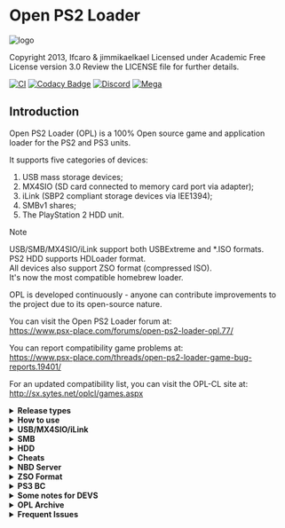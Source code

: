# Open PS2 Loader

![logo](https://github.com/ps2homebrew/Open-PS2-Loader/blob/master/gfx/logo.png)

Copyright 2013, Ifcaro & jimmikaelkael
Licensed under Academic Free License version 3.0
Review the LICENSE file for further details.

[![CI](https://github.com/ps2homebrew/Open-PS2-Loader/actions/workflows/compilation.yml/badge.svg?branch=master)](https://github.com/ps2homebrew/Open-PS2-Loader/actions/workflows/compilation.yml)
[![Codacy Badge](https://app.codacy.com/project/badge/Grade/99032a6a180243bfa0d0e23efeb0608d)](https://www.codacy.com/gh/ps2homebrew/Open-PS2-Loader/dashboard?utm_source=github.com&amp;utm_medium=referral&amp;utm_content=ps2homebrew/Open-PS2-Loader&amp;utm_campaign=Badge_Grade)
[![Discord](https://img.shields.io/discord/652861436992946216?style=flat&logo=Discord)](https://discord.gg/CVFUa9xh6B)
[![Mega](https://img.shields.io/badge/Mega-%23D90007.svg?style=flat&logo=Mega&logoColor=white)](https://mega.nz/folder/Ndwi1bAK#oLWNhH_g-h0p4BoT4c556A)

## Introduction

Open PS2 Loader (OPL) is a 100% Open source game and application loader for
the PS2 and PS3 units.

It supports five categories of devices:
1. USB mass storage devices;
2. MX4SIO (SD card connected to memory card port via adapter);
3. iLink (SBP2 compliant storage devices via IEE1394);
4. SMBv1 shares;
5. The PlayStation 2 HDD unit.

>[!NOTE]
>USB/SMB/MX4SIO/iLink support both USBExtreme and \*.ISO formats.\
>PS2 HDD supports HDLoader format.\
>All devices also support ZSO format (compressed ISO).\
>It's now the most compatible homebrew loader.

OPL is developed continuously - anyone can contribute improvements to the project due to its open-source nature.

You can visit the Open PS2 Loader forum at:\
<https://www.psx-place.com/forums/open-ps2-loader-opl.77/>

You can report compatibility game problems at:\
<https://www.psx-place.com/threads/open-ps2-loader-game-bug-reports.19401/>

For an updated compatibility list, you can visit the OPL-CL site at:\
<http://sx.sytes.net/oplcl/games.aspx>

<details>
  <summary> <b> Release types </b> </summary>
<p>

Open PS2 Loader bundle included several types of the same OPL version. These
types come with more or fewer features included.

| Type (can be a combination) | Description                                                                             |
| --------------------------- | --------------------------------------------------------------------------------------- |
| `Release`                   | Regular OPL release with GSM, IGS, PADEMU, VMC, PS2RD Cheat Engine & Parental Controls. |
| `DTL_T10000`                | OPL for TOOLs (DevKit PS2)                                                              |
| `IGS`                       | OPL with InGame Screenshot feature.                                                     |
| `PADEMU`                    | OPL with Pad Emulation for DS3 & DS4.                                                   |
| `RTL`                       | OPL with the right to left language support.                                            |

</p>
</details>

<details>
  <summary> <b> How to use </b> </summary>
<p>

OPL uses the following directory tree structure across HDD, SMB, and
USB modes:

| Folder | Description                                          | Modes       |
| ------ | ---------------------------------------------------- | ----------- |
| `CD`   | for games on CD media - i.e. blue-bottom discs       | USB and SMB |
| `DVD`  | for DVD5 and DVD9 images (if filesystem supports +4gb files) | USB and SMB |
| `VMC`  | for Virtual Memory Card images - from 8MB up to 64MB | all         |
| `CFG`  | for saving per-game configuration files              | all         |
| `ART`  | for game art images                                  | all         |
| `THM`  | for themes support                                   | all         |
| `LNG`  | for translation support                              | all         |
| `CHT`  | for cheats files                                     | all         |

OPL will automatically create the above directory structure the first time you launch it and enable your favorite device.

For HDDs formatted with the APA partition scheme, OPL will read `hdd0:__common/OPL/conf_hdd.cfg` for the config entry `hdd_partition` to use as your OPL partition.
If not found a config file, a 128Mb `+OPL` partition will be created. You can edit the config if you wish to use/create a different partition.
All partitions created by OPL will be 128Mb (it is not recommended to enlarge partitions as it will break LBAs, instead remove and recreate manually with uLaunchELF at a larger size if needed).
	
HDDs are also able to be formatted as exFAT to avoid the 2TB limitation.  Please see below in the `HDD` section for more details on this configuration.

</p>
</details>

<details>
  <summary> <b> USB/MX4SIO/iLink </b> </summary>
<p>

Supported file systems:
FAT32 and EXFAT (since OPL v1.2.0 - rev1880), both use the MBR partition table

Game files should be *ideally* defragmented either file by file or by whole drive.

> NOTE: Partial file fragmentation is supported (up to 64 fragments!) since OPL v1.2.0 - rev1893

If you choose to use the FAT32 file system, games larger than 4gb must use USBExtreme format (see OPLUtil or USBUtil programs).

We do **not** recommend using any defrag programs. The best way for defragmenting - copy all files to pc, format USB, copy all files back.
Repeat it once you faced defragmenting problem again.

</p>
</details>

<details>
  <summary> <b> SMB </b> </summary>
<p>

For loading games by SMB protocol, you need to share a folder (ex: PS2SMB)
on the host machine or NAS device and make sure that it has full read and
write permissions. USB Advance/Extreme format is optional - \*.ISO images
are supported using the folder structure above.

</p>
</details>

<details>
  <summary> <b> HDD </b> </summary>
<p>
	
For PS2, 48-bit LBA internal HDDs are supported. The HDD can be formatted as:

- APA partitioning with PFS filesystem (up to 2TB)
	- OPL will create the `+OPL` partition on the HDD.  To avoid this, you can create a text file at the location `hdd0:__common:pfs:OPL/conf_hdd.txt` that contains the preferred partition name (for example `__common`).
- MBR partitioning (up to 2TB) or GPT partitioning (unlimited) with the exFAT filesystem
	- Files should be added contiguously or synchronously to avoid fragmentation. For example, drag and drop files one at a time, or ensure that files are added sequentially.
	- When formatting drives for the exFAT filesystem, please make sure the `Allocation unit size` is set to `Default`.

</p>
</details>

<details>
  <summary> <b> Cheats </b> </summary>
<p>

OPL accepts `.cht` files in PS2RD format. Each cheat file corresponds to a specific game and must be stored in the `CHT` directory on your device.
Cheats are structured as hexadecimal codes, with proper headers as descriptions to identify their function.
You can activate cheats via OPL's graphical interface. Navigate to a games settings, enable cheats and select the desired mode.

### cheat modes

  * Auto Select Cheats:  
This mode will enable and apply all cheat codes in your `.cht` file to your game automatically.

  * Select Game Cheats:  
When enabled a cheat selection menu will appear when you launch a game. You can navigate the menu and disable undesired cheats for this launch session. `Mastercode`s cannot be disabled as they are required for any other cheats to be applied.

</p>
</details>

<details>
  <summary> <b> NBD Server </b> </summary>
<p>

OPL now uses an [NBD](https://en.wikipedia.org/wiki/Network_block_device) server to share the internal hard drive, instead of HDL server.
NBD is [formally documented](https://github.com/NetworkBlockDevice/nbd/blob/master/doc/proto.md) and developed as a collaborative open standard.

The current implementation of the server is based on [lwNBD](https://github.com/bignaux/lwNBD), go there to contribute on the NBD code itself.

The main advantage of using NBD is that the client will expose the drive to your operating system in a similar way as a directly attached drive.
This means that any utility that worked with the drive when it was directly attached should work the same way with NBD.

OPL currently only supports exporting (sharing out) the PS2's drive.

You can use `hdl-dump`, `pfs-shell`, or even directly edit the disk in a hex editor.

For example, to use `hdl_dump` to install a game to the HDD:

  * Connect with your choosen client (OS specific)
  * Run `hdl_dump inject_dvd ps2/nbd "Test Game" ./TEST.ISO`
  * Disconnect the client.

To use the NBD server in OPL:

  * Grab the latest beta version (OPL 1.1.0 (current stable) has some bugs in the NBD server) - go to the [Releases](https://github.com/ps2homebrew/Open-PS2-Loader/releases) section and grab the one at the top.
  * Ensure OPL is configured with an IP address (either static or DHCP).
  * Open the menu and select "Start NBD server". Once it's ready, it should update the screen to say "NBD Server running..."
  * Now you can connect with any of the following NBD clients.

### nbd-client

Supported: Linux, [Windows with WSL and custom kernel](https://github.com/microsoft/WSL/issues/5968)

nbd-client requires nbd kernel support. If it isn't loaded,
`sudo modprobe nbd` will do.

list available export:

```sh
nbd-client -l 192.168.1.45
```

connect:

```sh
nbd-client 192.168.1.45 /dev/nbd1
```

disconnect:

```sh
nbd-client -d /dev/nbd1
```

You'll generally need sudo to run this commands in root or
add your user to the right group usually "disk".

### nbdfuse

Supported: Linux, Windows with WSL2

list available export:

```sh
nbdinfo --list nbd://192.168.1.45
```

connect:

```sh
mkdir ps2
nbdfuse ps2/ nbd://192.168.1.45 &
```

disconnect:

```sh
umount ps2
```

### wnbd

Supported: Windows

[WNBD client](https://cloudbase.it/ceph-for-windows/).
Install, reboot, open elevated (with Administrator rights) [PowerShell](https://docs.microsoft.com/en-us/powershell/scripting/windows-powershell/starting-windows-powershell?view=powershell-7.1#how-to-start-windows-powershell-on-earlier-versions-of-windows)

connect:

```sh
wnbd-client.exe map hdd0 192.168.1.22
```

disconnect:

```sh
wnbd-client.exe unmap hdd0
```

### Mac OS

Not supported.

</p>
</details>

<details>
  <summary> <b> ZSO Format </b> </summary>
<p>

As of version 1.2.0, compressed ISO files in ZSO format is supported by OPL.

To handle ZSO files, a python script (ziso.py) is included in the pc folder of this repository.
It requires Python 3 and the LZ4 library:

  ```sh
pip install lz4
```

To compress an ISO file to ZSO:

  ```sh
python ziso.py -c 2 "input.iso" "output.zso"
```

To decompress a ZSO back to the original ISO:

```sh
python ziso.py -c 0 "input.zso" "output.iso"
```

You can copy ZSO files to the same folder as your ISOs and they will be detected by OPL.
To install onto internal HDD, you can use the latest version of HDL-Dump.

</p>
</details>

<details>
  <summary> <b> PS3 BC </b> </summary>
<p>

Currently, supported only [PS3 Backward Compatible](https://www.psdevwiki.com/ps3/PS2_Compatibility#PS2-Compatibility) (BC) versions. So only [COK-001](https://www.psdevwiki.com/ps3/COK-00x#COK-001) and [COK-002/COK-002W](https://www.psdevwiki.com/ps3/COK-00x#COK-002) boards are supported. USB, SMB, HDD modes are supported.

To run OPL, you need an entry point for running PS2 titles. You can use everything (Swapmagic PS2, for example), but custom firmware with the latest Cobra is preferred. Note: only CFW supports HDD mode.

</p>
</details>

<details>
  <summary> <b> Some notes for DEVS </b> </summary>
<p>

Open PS2 Loader needs the [**latest PS2SDK**](https://github.com/ps2dev/ps2sdk)

</p>
</details>

<details>
  <summary> <b> OPL Archive </b> </summary>
<p>

Since 05/07/2021 every OPL build dispatched to the release section of this repository will be uploaded to a [mega account](https://mega.nz/folder/Ndwi1bAK#oLWNhH_g-h0p4BoT4c556A). You can access the archive by clicking the mega badge on top of this readme

</p>
</details>

<details>
  <summary> <b> Frequent Issues </b> </summary>
<p>

### OPL Freezes on logo or grey screen

 Sometimes OPL freezes when loading config files made by older OPL builds.
> hold __`START`__ while OPL initializes to make it skip the config loading, then, you can save your own settings.
> fixing the issue.

### Game freezes on white screen

> Main game executable could not be found. Either game is fragmented or image is corrupted

### OPL does not display anything on boot

> You may have selected a Video Mode which your TV does not support. Hold Triangle and Cross while OPL initializes to reset your video mode to "Auto".

</p>
</details>
